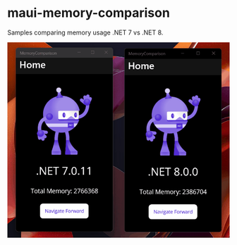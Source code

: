 # maui-memory-comparison

Samples comparing memory usage .NET 7 vs .NET 8.

![Comparison on Windows: .NET 7 vs .NET 8](docs/windows-side-by-side.gif)

